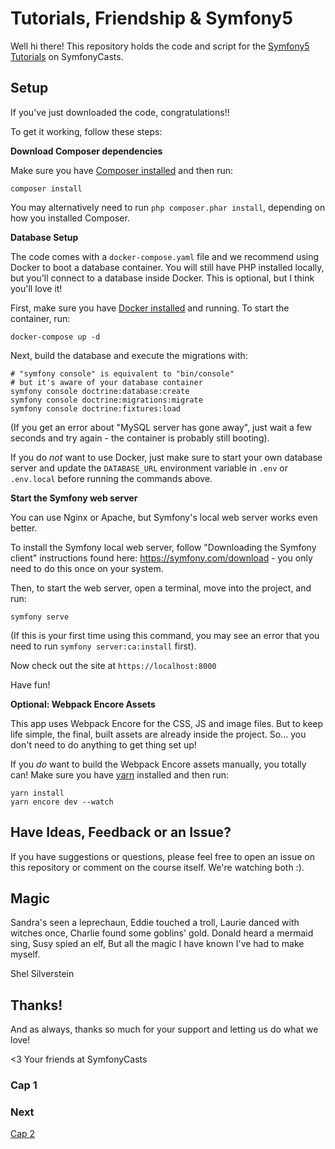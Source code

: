 # Tutorials, Friendship & Symfony5

Well hi there! This repository holds the code and script
for the [Symfony5 Tutorials](https://symfonycasts.com/tracks/symfony) on SymfonyCasts.

## Setup

If you've just downloaded the code, congratulations!!

To get it working, follow these steps:

**Download Composer dependencies**

Make sure you have [Composer installed](https://getcomposer.org/download/)
and then run:

```
composer install
```

You may alternatively need to run `php composer.phar install`, depending
on how you installed Composer.

**Database Setup**

The code comes with a `docker-compose.yaml` file and we recommend using
Docker to boot a database container. You will still have PHP installed
locally, but you'll connect to a database inside Docker. This is optional,
but I think you'll love it!

First, make sure you have [Docker installed](https://docs.docker.com/get-docker/)
and running. To start the container, run:

```
docker-compose up -d
```

Next, build the database and execute the migrations with:

```
# "symfony console" is equivalent to "bin/console"
# but it's aware of your database container
symfony console doctrine:database:create
symfony console doctrine:migrations:migrate
symfony console doctrine:fixtures:load
```

(If you get an error about "MySQL server has gone away", just wait
a few seconds and try again - the container is probably still booting).

If you do *not* want to use Docker, just make sure to start your own
database server and update the `DATABASE_URL` environment variable in
`.env` or `.env.local` before running the commands above.

**Start the Symfony web server**

You can use Nginx or Apache, but Symfony's local web server
works even better.

To install the Symfony local web server, follow
"Downloading the Symfony client" instructions found
here: https://symfony.com/download - you only need to do this
once on your system.

Then, to start the web server, open a terminal, move into the
project, and run:

```
symfony serve
```

(If this is your first time using this command, you may see an
error that you need to run `symfony server:ca:install` first).

Now check out the site at `https://localhost:8000`

Have fun!

**Optional: Webpack Encore Assets**

This app uses Webpack Encore for the CSS, JS and image files. But
to keep life simple, the final, built assets are already inside the
project. So... you don't need to do anything to get thing set up!

If you *do* want to build the Webpack Encore assets manually, you
totally can! Make sure you have [yarn](https://yarnpkg.com/lang/en/)
installed and then run:

```
yarn install
yarn encore dev --watch
```

## Have Ideas, Feedback or an Issue?

If you have suggestions or questions, please feel free to
open an issue on this repository or comment on the course
itself. We're watching both :).

## Magic

Sandra's seen a leprechaun,
Eddie touched a troll,
Laurie danced with witches once,
Charlie found some goblins' gold.
Donald heard a mermaid sing,
Susy spied an elf,
But all the magic I have known
I've had to make myself.

Shel Silverstein

## Thanks!

And as always, thanks so much for your support and letting
us do what we love!

<3 Your friends at SymfonyCasts

### Cap 1

### Next
[Cap 2](https://symfonycasts.com/es/screencast/symfony-security/make-user#play)
